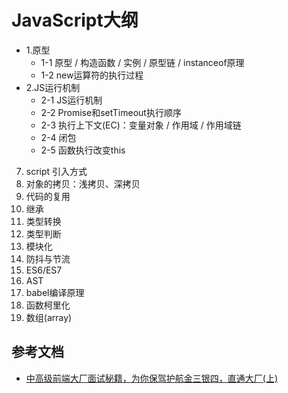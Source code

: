 # JavaScript大纲

- 1.原型
  - 1-1 原型 / 构造函数 / 实例 / 原型链 / instanceof原理
  - 1-2 new运算符的执行过程
- 2.JS运行机制
  - 2-1 JS运行机制
  - 2-2 Promise和setTimeout执行顺序
  - 2-3 执行上下文(EC)：变量对象 / 作用域 / 作用域链
  - 2-4 闭包
  - 2-5 函数执行改变this
7. script 引入方式
8. 对象的拷贝：浅拷贝、深拷贝
10. 代码的复用
11. 继承
12. 类型转换
13. 类型判断
14. 模块化
15. 防抖与节流
17. ES6/ES7
18. AST
19. babel编译原理
20. 函数柯里化
21. 数组(array)

## 参考文档
- [中高级前端大厂面试秘籍，为你保驾护航金三银四，直通大厂(上)](https://juejin.im/post/5c64d15d6fb9a049d37f9c20#heading-17)

